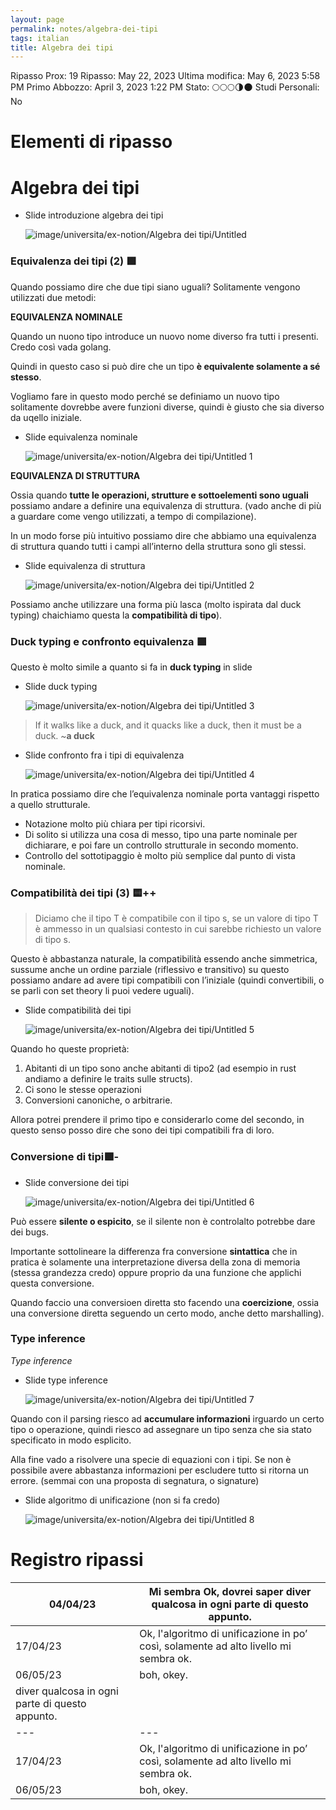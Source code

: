 ```yaml
---
layout: page
permalink: notes/algebra-dei-tipi
tags: italian
title: Algebra dei tipi
---
```


Ripasso Prox: 19
Ripasso: May 22, 2023
Ultima modifica: May 6, 2023 5:58 PM
Primo Abbozzo: April 3, 2023 1:22 PM
Stato: 🌕🌕🌕🌗🌑
Studi Personali: No

# Elementi di ripasso

# Algebra dei tipi

- Slide introduzione algebra dei tipi

    <img src="/images/notes/image/universita/ex-notion/Algebra dei tipi/Untitled.png" alt="image/universita/ex-notion/Algebra dei tipi/Untitled">


### Equivalenza dei tipi (2) 🟩

Quando possiamo dire che due tipi siano uguali? Solitamente vengono utilizzati due metodi:

**EQUIVALENZA NOMINALE**

Quando un nuono tipo introduce un nuovo nome diverso fra tutti i presenti. Credo così vada golang.

Quindi in questo caso si può dire che un tipo **è equivalente solamente a sé stesso**.

Vogliamo fare in questo modo perché se definiamo un nuovo tipo solitamente dovrebbe avere funzioni diverse, quindi è giusto che sia diverso da uqello iniziale.

- Slide equivalenza nominale

    <img src="/images/notes/image/universita/ex-notion/Algebra dei tipi/Untitled 1.png" alt="image/universita/ex-notion/Algebra dei tipi/Untitled 1">


**EQUIVALENZA DI STRUTTURA**

Ossia quando **tutte le operazioni, strutture e sottoelementi sono uguali** possiamo andare a definire una equivalenza di struttura. (vado anche di più a guardare come vengo utilizzati, a tempo di compilazione).

In un modo forse più intuitivo possiamo dire che abbiamo una equivalenza di struttura quando tutti i campi all’interno della struttura sono gli stessi.

- Slide equivalenza di struttura

    <img src="/images/notes/image/universita/ex-notion/Algebra dei tipi/Untitled 2.png" alt="image/universita/ex-notion/Algebra dei tipi/Untitled 2">


Possiamo anche utilizzare una forma più lasca (molto ispirata dal duck typing) chaichiamo questa la **compatibilità di tipo**).

### Duck typing e confronto equivalenza 🟩

Questo è molto simile a quanto si fa in **duck typing** in slide

- Slide duck typing

    <img src="/images/notes/image/universita/ex-notion/Algebra dei tipi/Untitled 3.png" alt="image/universita/ex-notion/Algebra dei tipi/Untitled 3">


> If it walks like a duck, and it quacks like a duck, then it must be a duck. ~**a duck**
>

- Slide confronto fra i tipi di equivalenza

    <img src="/images/notes/image/universita/ex-notion/Algebra dei tipi/Untitled 4.png" alt="image/universita/ex-notion/Algebra dei tipi/Untitled 4">


In pratica possiamo dire che l’equivalenza nominale porta vantaggi rispetto a quello strutturale.

- Notazione molto più chiara per tipi ricorsivi.
- Di solito si utilizza una cosa di messo, tipo una parte nominale per dichiarare, e poi fare un controllo strutturale in secondo momento.
- Controllo del sottotipaggio è molto più semplice dal punto di vista nominale.

### Compatibilità dei tipi (3) 🟨++

> Diciamo che il tipo T è compatibile con il tipo s, se un valore di tipo T è ammesso in un qualsiasi contesto in cui sarebbe richiesto un valore di tipo s.
>

Questo è abbastanza naturale, la compatibilità essendo anche simmetrica, sussume anche un ordine parziale (riflessivo e transitivo) su questo possiamo andare ad avere tipi compatibili con l’iniziale (quindi convertibili, o se parli con set theory li puoi vedere uguali).

- Slide compatibilità dei tipi

    <img src="/images/notes/image/universita/ex-notion/Algebra dei tipi/Untitled 5.png" alt="image/universita/ex-notion/Algebra dei tipi/Untitled 5">


Quando ho queste proprietà:

1. Abitanti di un tipo sono anche abitanti di tipo2 (ad esempio in rust andiamo a definire le traits sulle structs).
2. Ci sono le stesse operazioni
3. Conversioni canoniche, o arbitrarie.

Allora potrei prendere il primo tipo e considerarlo come del secondo, in questo senso posso dire che sono dei tipi compatibili fra di loro.

### Conversione di tipi🟩-

- Slide conversione dei tipi

    <img src="/images/notes/image/universita/ex-notion/Algebra dei tipi/Untitled 6.png" alt="image/universita/ex-notion/Algebra dei tipi/Untitled 6">


Può essere **silente o espicito**, se il silente non è controlalto potrebbe dare dei bugs.

Importante sottolineare la differenza fra conversione **sintattica** che in pratica è solamente una interpretazione diversa della zona di memoria (stessa grandezza credo) oppure proprio da una funzione che applichi questa conversione.

Quando faccio una conversioen diretta sto facendo una **coercizione**, ossia una conversione diretta seguendo un certo modo, anche detto marshalling).

### Type inference

*Type inference*

- Slide type inference

    <img src="/images/notes/image/universita/ex-notion/Algebra dei tipi/Untitled 7.png" alt="image/universita/ex-notion/Algebra dei tipi/Untitled 7">


Quando con il parsing riesco ad **accumulare informazioni** irguardo un certo tipo o operazione, quindi riesco ad assegnare un tipo senza che sia stato specificato in modo esplicito.

Alla fine vado a risolvere una specie di equazioni con i tipi. Se non è possibile avere abbastanza informazioni per escludere tutto si ritorna un errore. (semmai con una proposta di segnatura, o signature)

- Slide algoritmo di unificazione (non si fa credo)

    <img src="/images/notes/image/universita/ex-notion/Algebra dei tipi/Untitled 8.png" alt="image/universita/ex-notion/Algebra dei tipi/Untitled 8">


# Registro ripassi

| 04/04/23 | Mi sembra Ok, dovrei saper diver qualcosa in ogni parte di questo appunto. |
| --- | --- |
| 17/04/23 | Ok, l'algoritmo di unificazione in po’ così, solamente ad alto livello mi sembra ok.  |
| 06/05/23 | boh, okey. |
 diver qualcosa in ogni parte di questo appunto. |
| --- | --- |
| 17/04/23 | Ok, l'algoritmo di unificazione in po’ così, solamente ad alto livello mi sembra ok.  |
| 06/05/23 | boh, okey. |